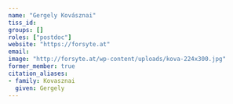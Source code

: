 ```yaml
---
name: "Gergely Kovásznai"
tiss_id: 
groups: []
roles: ["postdoc"]
website: "https://forsyte.at"
email:
image: "http://forsyte.at/wp-content/uploads/kova-224x300.jpg"
former_member: true
citation_aliases:
- family: Kovasznai
  given: Gergely
---
```


<!--
Your custom content goes here.
-->